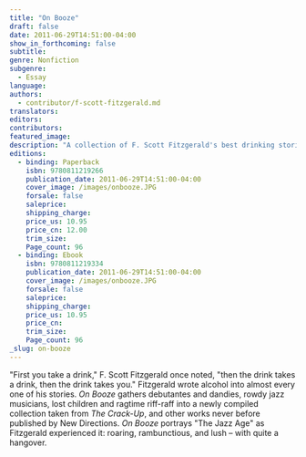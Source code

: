 ```yaml
---
title: "On Booze"
draft: false
date: 2011-06-29T14:51:00-04:00
show_in_forthcoming: false
subtitle:
genre: Nonfiction
subgenre:
  - Essay
language:
authors:
  - contributor/f-scott-fitzgerald.md
translators:
editors:
contributors:
featured_image:
description: "A collection of F. Scott Fitzgerald's best drinking stories makes this our most intoxicating Pearl yet! "
editions:
  - binding: Paperback
    isbn: 9780811219266
    publication_date: 2011-06-29T14:51:00-04:00
    cover_image: /images/onbooze.JPG
    forsale: false
    saleprice:
    shipping_charge:
    price_us: 10.95
    price_cn: 12.00
    trim_size:
    Page_count: 96
  - binding: Ebook
    isbn: 9780811219334
    publication_date: 2011-06-29T14:51:00-04:00
    cover_image: /images/onbooze.JPG
    forsale: false
    saleprice:
    shipping_charge:
    price_us: 10.95
    price_cn:
    trim_size:
    Page_count: 96
_slug: on-booze
---
```


"First you take a drink," F. Scott Fitzgerald once noted, "then the drink takes a drink, then the drink takes you." Fitzgerald wrote alcohol into almost every one of his stories. _On Booze_ gathers debutantes and dandies, rowdy jazz musicians, lost children and ragtime riff-raff into a newly compiled collection taken from _The Crack-Up_, and other works never before published by New Directions. _On Booze_ portrays "The Jazz Age" as Fitzgerald experienced it: roaring, rambunctious, and lush – with quite a hangover.

